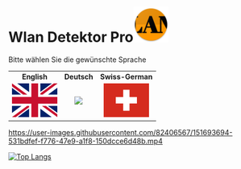 # Wlan Detektor Pro<img src="./app/src/main/res/mipmap-xxhdpi/ic_launcher.png" height=70 alt="WLAN Detektor Pro" />
<p>Bitte wählen Sie die gewünschte Sprache</p>
<table border="0">
  <tr>
    <td align=center><b>English</b></td>
    <td><b>Deutsch</b></td>
    <td><b>Swiss-German</b></td>
    </tr>
  <tr>
    <td align=center><a href="https://wlandetektor.it-wissen.ch"><img src="app/src/main/assets/github/github_flag_gb-eng.svg" width="90"/></a></td>
    <td align=center><a href="https://wlandetektor.it-wissen.ch"><img src="https://user-images.githubusercontent.com/82406567/151886548-c80faf3c-e338-4b98-8e8f-5599571fcb72.svg" width="90"/></a></td>
      <td align=center><a href="https://wlandetektor.it-wissen.ch"><img src="/app/src/main/assets/github/github_flag_switzerland.svg" width="90"/></a></td>
    
  </tr>
 </table>
 
https://user-images.githubusercontent.com/82406567/151693694-531bdfef-f776-47e9-a1f8-150dcce6d48b.mp4

[![Top Langs](https://github-readme-stats.vercel.app/api/top-langs/?username=KlausBuderer/Wlan-Detektor-App&langs_count=8)](https://github.com/anuraghazra/github-readme-stats)

